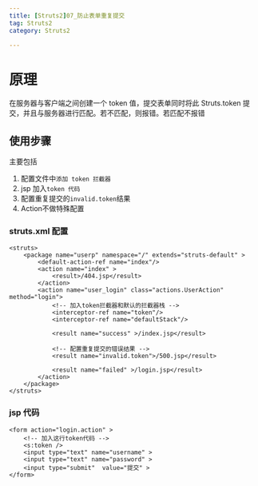 ```yaml
---
title: [Struts2]07_防止表单重复提交
tag: Struts2
category: Struts2

---
```



# 原理

在服务器与客户端之间创建一个 token 值，提交表单同时将此 Struts.token 提交，并且与服务器进行匹配。若不匹配，则报错。若匹配不报错

## 使用步骤

主要包括 
1. 配置文件中`添加 token 拦截器`
2. jsp 加入`token 代码`
3. 配置重复提交的`invalid.token`结果
4. Action不做特殊配置

###   struts.xml 配置

```
<struts>
    <package name="userp" namespace="/" extends="struts-default" >
        <default-action-ref name="index"/>
        <action name="index" >
            <result>/404.jsp</result>
        </action>
        <action name="user_login" class="actions.UserAction" method="login">
		    <!-- 加入token拦截器和默认的拦截器栈 -->
            <interceptor-ref name="token"/>
            <interceptor-ref name="defaultStack"/>
			
            <result name="success" >/index.jsp</result>
			
			<!-- 配置重复提交的错误结果 -->
            <result name="invalid.token">/500.jsp</result>
			
            <result name="failed" >/login.jsp</result>
        </action>
    </package>
</struts>

```


### jsp 代码

```
<form action="login.action" >
    <!-- 加入这行token代码 -->
    <s:token />
    <input type="text" name="username" >
    <input type="text" name="password" >
    <input type="submit"  value="提交" >
</form>

```